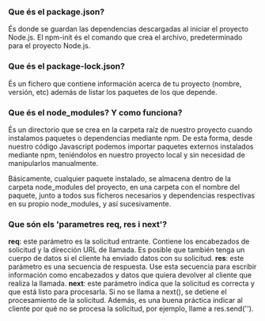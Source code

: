 ### Que és el package.json?
És donde se guardan las dependencias descargadas al iniciar el proyecto Node.js.
El npm-init és el comando que crea el archivo, predeterminado para el proyecto Node.js.
### Que és el package-lock.json?
És un fichero que contiene información acerca de tu proyecto (nombre, versión, etc) además de listar los paquetes de los que depende.
### Que és el node_modules? Y como funciona?
És un directorio que se crea en la carpeta raíz de nuestro proyecto cuando instalamos paquetes o dependencias mediante npm. De esta forma, desde nuestro código Javascript podemos importar paquetes externos instalados mediante npm, teniéndolos en nuestro proyecto local y sin necesidad de manipularlos manualmente.

Básicamente, cualquier paquete instalado, se almacena dentro de la carpeta node_modules del proyecto, en una carpeta con el nombre del paquete, junto a todos sus ficheros necesarios y dependencias respectivas en su propio node_modules, y así sucesivamente.

### Que són els 'parametres req, res i next'?
**req**: este parámetro es la solicitud entrante. Contiene los encabezados de solicitud y la dirección URL de llamada. Es posible que también tenga un cuerpo de datos si el cliente ha enviado datos con su solicitud.
**res**: este parámetro es una secuencia de respuesta. Use esta secuencia para escribir información como encabezados y datos que quiera devolver al cliente que realiza la llamada.
**next**: este parámetro indica que la solicitud es correcta y que está listo para procesarla. Si no se llama a next(), se detiene el procesamiento de la solicitud. Además, es una buena práctica indicar al cliente por qué no se procesa la solicitud, por ejemplo, llame a res.send('<especifique un motivo por el que se detiene la solicitud>').
